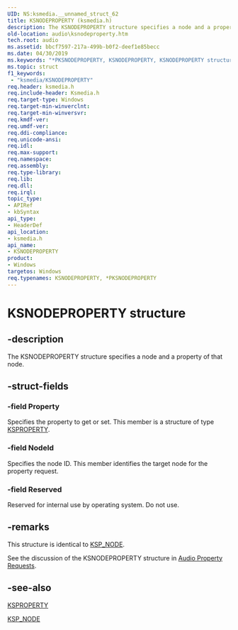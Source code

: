 ```yaml
---
UID: NS:ksmedia.__unnamed_struct_62
title: KSNODEPROPERTY (ksmedia.h)
description: The KSNODEPROPERTY structure specifies a node and a property of that node.
old-location: audio\ksnodeproperty.htm
tech.root: audio
ms.assetid: bbcf7597-217a-499b-b0f2-deef1e85becc
ms.date: 04/30/2019
ms.keywords: "*PKSNODEPROPERTY, KSNODEPROPERTY, KSNODEPROPERTY structure [Audio Devices], PKSNODEPROPERTY, PKSNODEPROPERTY structure pointer [Audio Devices], aud-prop_7d1e6907-77f6-445d-ba5d-b94037b234f3.xml, audio.ksnodeproperty, ksmedia/KSNODEPROPERTY, ksmedia/PKSNODEPROPERTY"
ms.topic: struct
f1_keywords:
 - "ksmedia/KSNODEPROPERTY"
req.header: ksmedia.h
req.include-header: Ksmedia.h
req.target-type: Windows
req.target-min-winverclnt: 
req.target-min-winversvr: 
req.kmdf-ver: 
req.umdf-ver: 
req.ddi-compliance: 
req.unicode-ansi: 
req.idl: 
req.max-support: 
req.namespace: 
req.assembly: 
req.type-library: 
req.lib: 
req.dll: 
req.irql: 
topic_type:
- APIRef
- kbSyntax
api_type:
- HeaderDef
api_location:
- ksmedia.h
api_name:
- KSNODEPROPERTY
product:
- Windows
targetos: Windows
req.typenames: KSNODEPROPERTY, *PKSNODEPROPERTY
---
```


# KSNODEPROPERTY structure


## -description


The KSNODEPROPERTY structure specifies a node and a property of that node.


## -struct-fields




### -field Property

Specifies the property to get or set. This member is a structure of type <a href="https://docs.microsoft.com/previous-versions/ff564262(v=vs.85)">KSPROPERTY</a>.


### -field NodeId

Specifies the node ID. This member identifies the target node for the property request.


### -field Reserved

Reserved for internal use by operating system. Do not use.


## -remarks



This structure is identical to <a href="https://docs.microsoft.com/windows-hardware/drivers/ddi/content/ks/ns-ks-ksp_node">KSP_NODE</a>.

See the discussion of the KSNODEPROPERTY structure in <a href="https://docs.microsoft.com/windows-hardware/drivers/audio/audio-property-requests">Audio Property Requests</a>.




## -see-also




<a href="https://docs.microsoft.com/previous-versions/ff564262(v=vs.85)">KSPROPERTY</a>



<a href="https://docs.microsoft.com/windows-hardware/drivers/ddi/content/ks/ns-ks-ksp_node">KSP_NODE</a>
 

 

